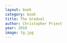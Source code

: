 ```yaml
---
layout: book
category: book
title: The Gradual
author: Christopher Priest
year: 2018
image: tg.jpg
---
```

